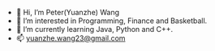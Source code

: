- 👋 Hi, I’m Peter(Yuanzhe) Wang
- 👀 I’m interested in Programming, Finance and Basketball.
- 🌱 I’m currently learning Java, Python and C++.
- 📫 yuanzhe.wang23@gmail.com

<!---
PWang23/PWang23 is a ✨ special ✨ repository because its `README.md` (this file) appears on your GitHub profile.
You can click the Preview link to take a look at your changes.
--->

